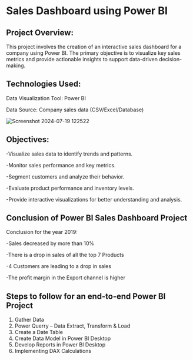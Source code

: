 # Sales Dashboard using Power BI

## Project Overview:
This project involves the creation of an interactive sales dashboard for a company using Power BI. The primary objective is to visualize key sales metrics and provide actionable insights to support data-driven decision-making.

## Technologies Used:

Data Visualization Tool: Power BI

Data Source: Company sales data (CSV/Excel/Database)

![Screenshot 2024-07-19 122522](https://github.com/user-attachments/assets/472b49db-e0bf-451e-a0a8-8e29b8cc5981)

## Objectives:

-Visualize sales data to identify trends and patterns.

-Monitor sales performance and key metrics.

-Segment customers and analyze their behavior.

-Evaluate product performance and inventory levels.

-Provide interactive visualizations for better understanding and analysis.


## Conclusion of Power BI Sales Dashboard Project
Conclusion for the year 2019:

-Sales decreased by more than 10%

-There is a drop in sales of all the top 7 Products

-4 Customers are leading to a drop in sales

-The profit margin in the Export channel is higher

## Steps to follow for an end-to-end Power BI Project
1) Gather Data
2) Power Querry – Data Extract, Transform & Load
3) Create a Date Table
4) Create Data Model in Power BI Desktop
5) Develop Reports in Power BI Desktop
6) Implementing DAX Calculations

